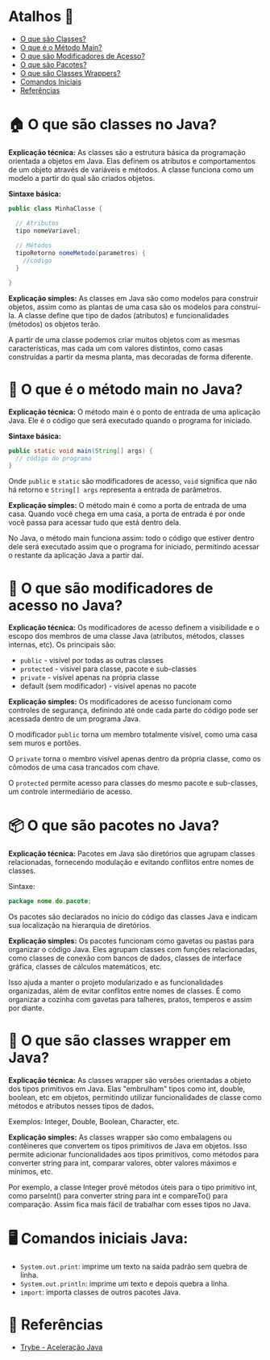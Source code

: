 # Atalhos 💨

- [O que são Classes?](#-o-que-são-classes-no-java)
- [O que é o Método Main?](#-o-que-é-o-método-main-no-java)
- [O que são Modificadores de Acesso?](#-o-que-são-modificadores-de-acesso-no-java)
- [O que são Pacotes?](#-o-que-são-pacotes-no-java)
- [O que são Classes Wrappers?](#-o-que-são-classes-wrapper-em-java)
- [Comandos Iniciais](#️-comandos-iniciais-java)
- [Referências](#-referências)


# 🏠 O que são classes no Java?

**Explicação técnica:** As classes são a estrutura básica da programação orientada a objetos em Java. Elas definem
os atributos e comportamentos de um objeto através de variáveis e métodos. A classe funciona como um modelo a partir
do qual são criados objetos.

**Sintaxe básica:**

```java
public class MinhaClasse {

  // Atributos
  tipo nomeVariavel; 
  
  // Métodos
  tipoRetorno nomeMetodo(parametros) {
    //código
  }

}
```

**Explicação simples:** As classes em Java são como modelos para construir objetos, assim como as plantas de uma
casa são os modelos para construí-la. A classe define que tipo de dados (atributos) e funcionalidades (métodos)
os objetos terão.

A partir de uma classe podemos criar muitos objetos com as mesmas características, mas cada um com valores
distintos, como casas construídas a partir da mesma planta, mas decoradas de forma diferente.


# 🚪 O que é o método main no Java?

**Explicação técnica:** O método main é o ponto de entrada de uma aplicação Java. Ele é o código que será
executado quando o programa for iniciado.

**Sintaxe básica:**

```java
public static void main(String[] args) {
  // código do programa
}
```

Onde `public` e `static` são modificadores de acesso, `void` significa que não há retorno e `String[] args` representa
a entrada de parâmetros. 

**Explicação simples:** O método main é como a porta de entrada de uma casa. Quando você chega em uma casa, a porta
de entrada é por onde você passa para acessar tudo que está dentro dela.

No Java, o método main funciona assim: todo o código que estiver dentro dele será executado assim que o programa
for iniciado, permitindo acessar o restante da aplicação Java a partir daí.


# 🔐 O que são modificadores de acesso no Java?

**Explicação técnica:** Os modificadores de acesso definem a visibilidade e o escopo dos membros de
uma classe Java (atributos, métodos, classes internas, etc). Os principais são:

- `public` - visível por todas as outras classes
- `protected` - visível para classe, pacote e sub-classes  
- `private` - visível apenas na própria classe
- default (sem modificador) - visível apenas no pacote

**Explicação simples:** Os modificadores de acesso funcionam como controles de segurança, definindo até
onde cada parte do código pode ser acessada dentro de um programa Java.

O modificador `public` torna um membro totalmente visível, como uma casa sem muros e portões.

O `private` torna o membro visível apenas dentro da própria classe, como os cômodos de uma casa trancados com chave.

O `protected` permite acesso para classes do mesmo pacote e sub-classes, um controle intermediário de acesso.


# 📦 O que são pacotes no Java? 

**Explicação técnica:** Pacotes em Java são diretórios que agrupam classes relacionadas, fornecendo modulação
e evitando conflitos entre nomes de classes.

Sintaxe: 

```java
package nome.do.pacote; 
```

Os pacotes são declarados no início do código das classes Java e indicam sua localização na hierarquia de diretórios.

**Explicação simples:** Os pacotes funcionam como gavetas ou pastas para organizar o código Java. Eles
agrupam classes com funções relacionadas, como classes de conexão com bancos de dados, classes de interface gráfica,
classes de cálculos matemáticos, etc.

Isso ajuda a manter o projeto modularizado e as funcionalidades organizadas, além de evitar conflitos entre
nomes de classes. É como organizar a cozinha com gavetas para talheres, pratos, temperos e assim por diante.


# 🎁 O que são classes wrapper em Java?

**Explicação técnica:** As classes wrapper são versões orientadas a objeto dos tipos primitivos em Java. Elas
"embrulham" tipos como int, double, boolean, etc em objetos, permitindo utilizar funcionalidades de classe como
métodos e atributos nesses tipos de dados.

Exemplos: Integer, Double, Boolean, Character, etc.

**Explicação simples:** As classes wrapper são como embalagens ou contêineres que convertem os tipos primitivos
de Java em objetos. Isso permite adicionar funcionalidades aos tipos primitivos, como métodos para converter string
para int, comparar valores, obter valores máximos e mínimos, etc.

Por exemplo, a classe Integer provê métodos úteis para o tipo primitivo int, como parseInt() para converter
string para int e compareTo() para comparação. Assim fica mais fácil de trabalhar com esses tipos no Java.


# 🖥️ Comandos iniciais Java:

- `System.out.print`: imprime um texto na saída padrão sem quebra de linha.
- `System.out.println`: imprime um texto e depois quebra a linha.  
- `import`: importa classes de outros pacotes Java.

# 🔗 Referências

- [Trybe - Aceleração Java](https://betrybe.com/)
